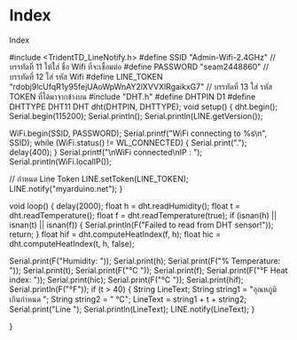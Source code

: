 # Index
Index

#include <TridentTD_LineNotify.h>
#define SSID        "Admin-Wifi-2.4GHz"      // บรรทัดที่ 11 ให้ใส่ ชื่อ Wifi ที่จะเชื่อมต่อ
#define PASSWORD    "seam2448860"     // บรรทัดที่ 12 ใส่ รหัส Wifi
#define LINE_TOKEN  "rdobj9lcUfqR1y95fejUAoWpWnAY2lXVVXlRgaikxG7"   // บรรทัดที่ 13 ใส่ รหัส TOKEN ที่ได้มาจากข้างบน
#include "DHT.h"
#define DHTPIN D1
#define DHTTYPE DHT11
DHT dht(DHTPIN, DHTTYPE);
void setup() {
  dht.begin();
  Serial.begin(115200); Serial.println();
  Serial.println(LINE.getVersion());

  WiFi.begin(SSID, PASSWORD);
  Serial.printf("WiFi connecting to %s\n",  SSID);
  while (WiFi.status() != WL_CONNECTED) {
    Serial.print(".");
    delay(400);
  }
  Serial.printf("\nWiFi connected\nIP : ");
  Serial.println(WiFi.localIP());

  // กำหนด Line Token
  LINE.setToken(LINE_TOKEN);
  LINE.notify("myarduino.net");
}

void loop() {
  delay(2000);
  float h = dht.readHumidity();
  float t = dht.readTemperature();
  float f = dht.readTemperature(true);
  if (isnan(h) || isnan(t) || isnan(f)) {
    Serial.println(F("Failed to read from DHT sensor!"));
    return;
  }
  float hif = dht.computeHeatIndex(f, h);
  float hic = dht.computeHeatIndex(t, h, false);

  Serial.print(F("Humidity: "));
  Serial.print(h);
  Serial.print(F("%  Temperature: "));
  Serial.print(t);
  Serial.print(F("°C "));
  Serial.print(f);
  Serial.print(F("°F  Heat index: "));
  Serial.print(hic);
  Serial.print(F("°C "));
  Serial.print(hif);
  Serial.println(F("°F"));
  if (t > 40) {
    String LineText;
    String string1 = "อุณหภูมิ เกินกำหนด ";
    String string2 = " °C";
    LineText = string1 + t + string2;
    Serial.print("Line ");
    Serial.println(LineText);
    LINE.notify(LineText);
  }


}
